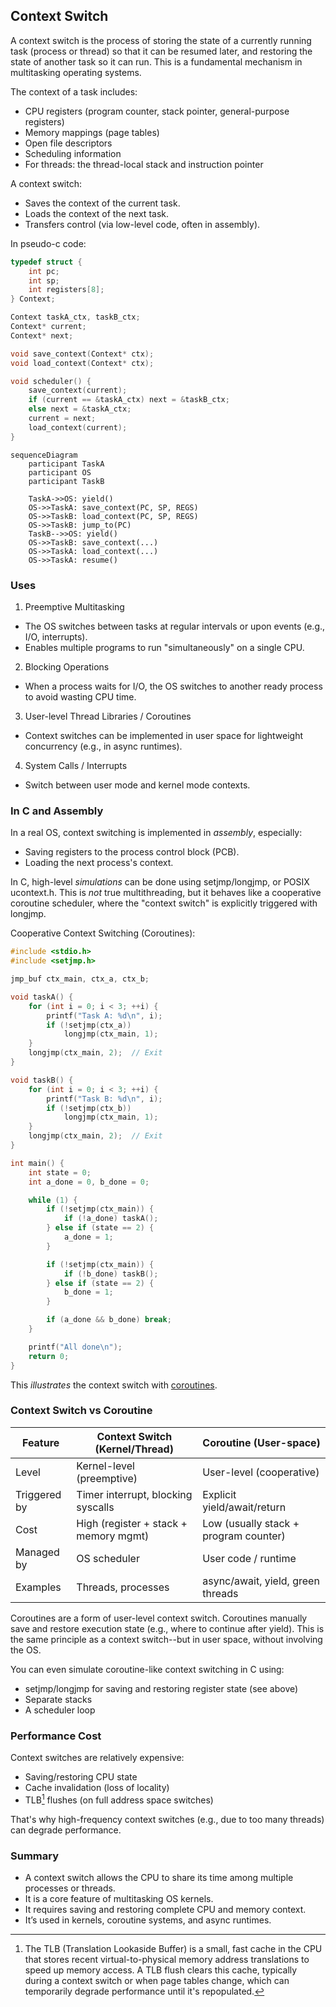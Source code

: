 
## Context Switch

A context switch is the process of storing the state of a currently running task (process or thread)
so that it can be resumed later, and restoring the state of another task so it can run. This is a
fundamental mechanism in multitasking operating systems.

The context of a task includes:
- CPU registers (program counter, stack pointer, general-purpose registers)
- Memory mappings (page tables)
- Open file descriptors
- Scheduling information
- For threads: the thread-local stack and instruction pointer

A context switch:
- Saves the context of the current task.
- Loads the context of the next task.
- Transfers control (via low-level code, often in assembly).


In pseudo-c code:

```c
typedef struct {
    int pc;
    int sp;
    int registers[8];
} Context;

Context taskA_ctx, taskB_ctx;
Context* current;
Context* next;

void save_context(Context* ctx);
void load_context(Context* ctx);

void scheduler() {
    save_context(current);
    if (current == &taskA_ctx) next = &taskB_ctx;
    else next = &taskA_ctx;
    current = next;
    load_context(current);
}
```

```mermaid
sequenceDiagram
    participant TaskA
    participant OS
    participant TaskB

    TaskA->>OS: yield()
    OS->>TaskA: save_context(PC, SP, REGS)
    OS->>TaskB: load_context(PC, SP, REGS)
    OS->>TaskB: jump_to(PC)
    TaskB-->>OS: yield()
    OS->>TaskB: save_context(...)
    OS->>TaskA: load_context(...)
    OS->>TaskA: resume()
```

### Uses

1. Preemptive Multitasking
- The OS switches between tasks at regular intervals or upon events
  (e.g., I/O, interrupts).
- Enables multiple programs to run "simultaneously" on a single CPU.

2. Blocking Operations
- When a process waits for I/O, the OS switches to another ready process
  to avoid wasting CPU time.

3. User-level Thread Libraries / Coroutines
- Context switches can be implemented in user space for lightweight
  concurrency (e.g., in async runtimes).

4. System Calls / Interrupts
- Switch between user mode and kernel mode contexts.


### In C and Assembly

In a real OS, context switching is implemented in *assembly*, especially:
- Saving registers to the process control block (PCB).
- Loading the next process's context.

In C, high-level *simulations* can be done using setjmp/longjmp, or POSIX ucontext.h.
This is *not* true multithreading, but it behaves like a cooperative coroutine scheduler,
where the "context switch" is explicitly triggered with longjmp.

Cooperative Context Switching (Coroutines):

```c
#include <stdio.h>
#include <setjmp.h>

jmp_buf ctx_main, ctx_a, ctx_b;

void taskA() {
    for (int i = 0; i < 3; ++i) {
        printf("Task A: %d\n", i);
        if (!setjmp(ctx_a))
            longjmp(ctx_main, 1);
    }
    longjmp(ctx_main, 2);  // Exit
}

void taskB() {
    for (int i = 0; i < 3; ++i) {
        printf("Task B: %d\n", i);
        if (!setjmp(ctx_b))
            longjmp(ctx_main, 1);
    }
    longjmp(ctx_main, 2);  // Exit
}

int main() {
    int state = 0;
    int a_done = 0, b_done = 0;

    while (1) {
        if (!setjmp(ctx_main)) {
            if (!a_done) taskA();
        } else if (state == 2) {
            a_done = 1;
        }

        if (!setjmp(ctx_main)) {
            if (!b_done) taskB();
        } else if (state == 2) {
            b_done = 1;
        }

        if (a_done && b_done) break;
    }

    printf("All done\n");
    return 0;
}
```

This *illustrates* the context switch with [coroutines](./../coroutine/).

### Context Switch vs Coroutine

| Feature       | Context Switch (Kernel/Thread)       | Coroutine (User-space)                |
|---------------|--------------------------------------|---------------------------------------|
| Level         | Kernel-level (preemptive)            | User-level (cooperative)              |
| Triggered by  | Timer interrupt, blocking syscalls   | Explicit yield/await/return           |
| Cost          | High (register + stack + memory mgmt)| Low (usually stack + program counter) |
| Managed by    | OS scheduler                         | User code / runtime                   |
| Examples      | Threads, processes                   | async/await, yield, green threads     |

Coroutines are a form of user-level context switch. Coroutines manually save and restore execution
state (e.g., where to continue after yield). This is the same principle as a context switch--but
in user space, without involving the OS.

You can even simulate coroutine-like context switching in C using:
- setjmp/longjmp for saving and restoring register state (see above)
- Separate stacks
- A scheduler loop


### Performance Cost

Context switches are relatively expensive:
- Saving/restoring CPU state
- Cache invalidation (loss of locality)
- TLB[^tlb] flushes (on full address space switches)

That's why high-frequency context switches (e.g., due to too many threads)
can degrade performance.

[^tlb]: The TLB (Translation Lookaside Buffer) is a small, fast cache in the CPU that stores recent
virtual-to-physical memory address translations to speed up memory access. A TLB flush clears this
cache, typically during a context switch or when page tables change, which can temporarily degrade
performance until it's repopulated.

### Summary

- A context switch allows the CPU to share its time among multiple processes or threads.
- It is a core feature of multitasking OS kernels.
- It requires saving and restoring complete CPU and memory context.
- It’s used in kernels, coroutine systems, and async runtimes.

